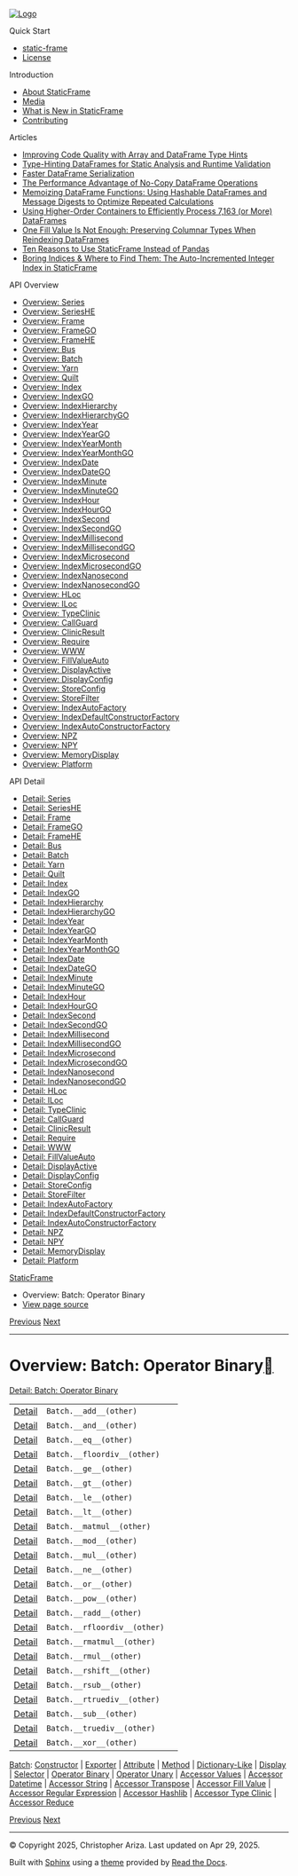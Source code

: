 [![Logo](../_static/sf-logo-web_icon-small.png)](../index.md)

Quick Start

* [static-frame](../readme.md)
* [License](../license.md)

Introduction

* [About StaticFrame](../intro.md)
* [Media](../intro.html#media)
* [What is New in StaticFrame](../new.md)
* [Contributing](../contributing.md)

Articles

* [Improving Code Quality with Array and DataFrame Type Hints](../articles/guard.md)
* [Type-Hinting DataFrames for Static Analysis and Runtime Validation](../articles/ftyping.md)
* [Faster DataFrame Serialization](../articles/serialize.md)
* [The Performance Advantage of No-Copy DataFrame Operations](../articles/no_copy.md)
* [Memoizing DataFrame Functions: Using Hashable DataFrames and Message Digests to Optimize Repeated Calculations](../articles/hash.md)
* [Using Higher-Order Containers to Efficiently Process 7,163 (or More) DataFrames](../articles/uhoc.md)
* [One Fill Value Is Not Enough: Preserving Columnar Types When Reindexing DataFrames](../articles/fill_value.md)
* [Ten Reasons to Use StaticFrame Instead of Pandas](../articles/upgrade.md)
* [Boring Indices & Where to Find Them: The Auto-Incremented Integer Index in StaticFrame](../articles/aiii.md)

API Overview

* [Overview: Series](series.md)
* [Overview: SeriesHE](series_he.md)
* [Overview: Frame](frame.md)
* [Overview: FrameGO](frame_go.md)
* [Overview: FrameHE](frame_he.md)
* [Overview: Bus](bus.md)
* [Overview: Batch](batch.md)
* [Overview: Yarn](yarn.md)
* [Overview: Quilt](quilt.md)
* [Overview: Index](index.md)
* [Overview: IndexGO](index_go.md)
* [Overview: IndexHierarchy](index_hierarchy.md)
* [Overview: IndexHierarchyGO](index_hierarchy_go.md)
* [Overview: IndexYear](index_year.md)
* [Overview: IndexYearGO](index_year_go.md)
* [Overview: IndexYearMonth](index_year_month.md)
* [Overview: IndexYearMonthGO](index_year_month_go.md)
* [Overview: IndexDate](index_date.md)
* [Overview: IndexDateGO](index_date_go.md)
* [Overview: IndexMinute](index_minute.md)
* [Overview: IndexMinuteGO](index_minute_go.md)
* [Overview: IndexHour](index_hour.md)
* [Overview: IndexHourGO](index_hour_go.md)
* [Overview: IndexSecond](index_second.md)
* [Overview: IndexSecondGO](index_second_go.md)
* [Overview: IndexMillisecond](index_millisecond.md)
* [Overview: IndexMillisecondGO](index_millisecond_go.md)
* [Overview: IndexMicrosecond](index_microsecond.md)
* [Overview: IndexMicrosecondGO](index_microsecond_go.md)
* [Overview: IndexNanosecond](index_nanosecond.md)
* [Overview: IndexNanosecondGO](index_nanosecond_go.md)
* [Overview: HLoc](hloc.md)
* [Overview: ILoc](iloc.md)
* [Overview: TypeClinic](type_clinic.md)
* [Overview: CallGuard](call_guard.md)
* [Overview: ClinicResult](clinic_result.md)
* [Overview: Require](require.md)
* [Overview: WWW](www.md)
* [Overview: FillValueAuto](fill_value_auto.md)
* [Overview: DisplayActive](display_active.md)
* [Overview: DisplayConfig](display_config.md)
* [Overview: StoreConfig](store_config.md)
* [Overview: StoreFilter](store_filter.md)
* [Overview: IndexAutoFactory](index_auto_factory.md)
* [Overview: IndexDefaultConstructorFactory](index_default_constructor_factory.md)
* [Overview: IndexAutoConstructorFactory](index_auto_constructor_factory.md)
* [Overview: NPZ](npz.md)
* [Overview: NPY](npy.md)
* [Overview: MemoryDisplay](memory_display.md)
* [Overview: Platform](platform.md)

API Detail

* [Detail: Series](../api_detail/series.md)
* [Detail: SeriesHE](../api_detail/series_he.md)
* [Detail: Frame](../api_detail/frame.md)
* [Detail: FrameGO](../api_detail/frame_go.md)
* [Detail: FrameHE](../api_detail/frame_he.md)
* [Detail: Bus](../api_detail/bus.md)
* [Detail: Batch](../api_detail/batch.md)
* [Detail: Yarn](../api_detail/yarn.md)
* [Detail: Quilt](../api_detail/quilt.md)
* [Detail: Index](../api_detail/index.md)
* [Detail: IndexGO](../api_detail/index_go.md)
* [Detail: IndexHierarchy](../api_detail/index_hierarchy.md)
* [Detail: IndexHierarchyGO](../api_detail/index_hierarchy_go.md)
* [Detail: IndexYear](../api_detail/index_year.md)
* [Detail: IndexYearGO](../api_detail/index_year_go.md)
* [Detail: IndexYearMonth](../api_detail/index_year_month.md)
* [Detail: IndexYearMonthGO](../api_detail/index_year_month_go.md)
* [Detail: IndexDate](../api_detail/index_date.md)
* [Detail: IndexDateGO](../api_detail/index_date_go.md)
* [Detail: IndexMinute](../api_detail/index_minute.md)
* [Detail: IndexMinuteGO](../api_detail/index_minute_go.md)
* [Detail: IndexHour](../api_detail/index_hour.md)
* [Detail: IndexHourGO](../api_detail/index_hour_go.md)
* [Detail: IndexSecond](../api_detail/index_second.md)
* [Detail: IndexSecondGO](../api_detail/index_second_go.md)
* [Detail: IndexMillisecond](../api_detail/index_millisecond.md)
* [Detail: IndexMillisecondGO](../api_detail/index_millisecond_go.md)
* [Detail: IndexMicrosecond](../api_detail/index_microsecond.md)
* [Detail: IndexMicrosecondGO](../api_detail/index_microsecond_go.md)
* [Detail: IndexNanosecond](../api_detail/index_nanosecond.md)
* [Detail: IndexNanosecondGO](../api_detail/index_nanosecond_go.md)
* [Detail: HLoc](../api_detail/hloc.md)
* [Detail: ILoc](../api_detail/iloc.md)
* [Detail: TypeClinic](../api_detail/type_clinic.md)
* [Detail: CallGuard](../api_detail/call_guard.md)
* [Detail: ClinicResult](../api_detail/clinic_result.md)
* [Detail: Require](../api_detail/require.md)
* [Detail: WWW](../api_detail/www.md)
* [Detail: FillValueAuto](../api_detail/fill_value_auto.md)
* [Detail: DisplayActive](../api_detail/display_active.md)
* [Detail: DisplayConfig](../api_detail/display_config.md)
* [Detail: StoreConfig](../api_detail/store_config.md)
* [Detail: StoreFilter](../api_detail/store_filter.md)
* [Detail: IndexAutoFactory](../api_detail/index_auto_factory.md)
* [Detail: IndexDefaultConstructorFactory](../api_detail/index_default_constructor_factory.md)
* [Detail: IndexAutoConstructorFactory](../api_detail/index_auto_constructor_factory.md)
* [Detail: NPZ](../api_detail/npz.md)
* [Detail: NPY](../api_detail/npy.md)
* [Detail: MemoryDisplay](../api_detail/memory_display.md)
* [Detail: Platform](../api_detail/platform.md)

[StaticFrame](../index.md)

* Overview: Batch: Operator Binary
* [View page source](../_sources/api_overview/batch-operator_binary.rst.txt)

[Previous](batch-selector.html "Overview: Batch: Selector")
[Next](batch-operator_unary.html "Overview: Batch: Operator Unary")

---

# Overview: Batch: Operator Binary[](#overview-batch-operator-binary "Link to this heading")

[Detail: Batch: Operator Binary](../api_detail/batch-operator_binary.html#api-detail-batch-operator-binary)

|  |  |  |
| --- | --- | --- |
| [Detail](../api_detail/batch-operator_binary.html#api-sig-batch-add) | `Batch.__add__(other)` |  |
| [Detail](../api_detail/batch-operator_binary.html#api-sig-batch-and) | `Batch.__and__(other)` |  |
| [Detail](../api_detail/batch-operator_binary.html#api-sig-batch-eq) | `Batch.__eq__(other)` |  |
| [Detail](../api_detail/batch-operator_binary.html#api-sig-batch-floordiv) | `Batch.__floordiv__(other)` |  |
| [Detail](../api_detail/batch-operator_binary.html#api-sig-batch-ge) | `Batch.__ge__(other)` |  |
| [Detail](../api_detail/batch-operator_binary.html#api-sig-batch-gt) | `Batch.__gt__(other)` |  |
| [Detail](../api_detail/batch-operator_binary.html#api-sig-batch-le) | `Batch.__le__(other)` |  |
| [Detail](../api_detail/batch-operator_binary.html#api-sig-batch-lt) | `Batch.__lt__(other)` |  |
| [Detail](../api_detail/batch-operator_binary.html#api-sig-batch-matmul) | `Batch.__matmul__(other)` |  |
| [Detail](../api_detail/batch-operator_binary.html#api-sig-batch-mod) | `Batch.__mod__(other)` |  |
| [Detail](../api_detail/batch-operator_binary.html#api-sig-batch-mul) | `Batch.__mul__(other)` |  |
| [Detail](../api_detail/batch-operator_binary.html#api-sig-batch-ne) | `Batch.__ne__(other)` |  |
| [Detail](../api_detail/batch-operator_binary.html#api-sig-batch-or) | `Batch.__or__(other)` |  |
| [Detail](../api_detail/batch-operator_binary.html#api-sig-batch-pow) | `Batch.__pow__(other)` |  |
| [Detail](../api_detail/batch-operator_binary.html#api-sig-batch-radd) | `Batch.__radd__(other)` |  |
| [Detail](../api_detail/batch-operator_binary.html#api-sig-batch-rfloordiv) | `Batch.__rfloordiv__(other)` |  |
| [Detail](../api_detail/batch-operator_binary.html#api-sig-batch-rmatmul) | `Batch.__rmatmul__(other)` |  |
| [Detail](../api_detail/batch-operator_binary.html#api-sig-batch-rmul) | `Batch.__rmul__(other)` |  |
| [Detail](../api_detail/batch-operator_binary.html#api-sig-batch-rshift) | `Batch.__rshift__(other)` |  |
| [Detail](../api_detail/batch-operator_binary.html#api-sig-batch-rsub) | `Batch.__rsub__(other)` |  |
| [Detail](../api_detail/batch-operator_binary.html#api-sig-batch-rtruediv) | `Batch.__rtruediv__(other)` |  |
| [Detail](../api_detail/batch-operator_binary.html#api-sig-batch-sub) | `Batch.__sub__(other)` |  |
| [Detail](../api_detail/batch-operator_binary.html#api-sig-batch-truediv) | `Batch.__truediv__(other)` |  |
| [Detail](../api_detail/batch-operator_binary.html#api-sig-batch-xor) | `Batch.__xor__(other)` |  |

[Batch](batch.html#api-overview-batch): [Constructor](batch-constructor.html#api-overview-batch-constructor) | [Exporter](batch-exporter.html#api-overview-batch-exporter) | [Attribute](batch-attribute.html#api-overview-batch-attribute) | [Method](batch-method.html#api-overview-batch-method) | [Dictionary-Like](batch-dictionary_like.html#api-overview-batch-dictionary-like) | [Display](batch-display.html#api-overview-batch-display) | [Selector](batch-selector.html#api-overview-batch-selector) | [Operator Binary](#api-overview-batch-operator-binary) | [Operator Unary](batch-operator_unary.html#api-overview-batch-operator-unary) | [Accessor Values](batch-accessor_values.html#api-overview-batch-accessor-values) | [Accessor Datetime](batch-accessor_datetime.html#api-overview-batch-accessor-datetime) | [Accessor String](batch-accessor_string.html#api-overview-batch-accessor-string) | [Accessor Transpose](batch-accessor_transpose.html#api-overview-batch-accessor-transpose) | [Accessor Fill Value](batch-accessor_fill_value.html#api-overview-batch-accessor-fill-value) | [Accessor Regular Expression](batch-accessor_regular_expression.html#api-overview-batch-accessor-regular-expression) | [Accessor Hashlib](batch-accessor_hashlib.html#api-overview-batch-accessor-hashlib) | [Accessor Type Clinic](batch-accessor_type_clinic.html#api-overview-batch-accessor-type-clinic) | [Accessor Reduce](batch-accessor_reduce.html#api-overview-batch-accessor-reduce)

[Previous](batch-selector.html "Overview: Batch: Selector")
[Next](batch-operator_unary.html "Overview: Batch: Operator Unary")

---

© Copyright 2025, Christopher Ariza.
Last updated on Apr 29, 2025.

Built with [Sphinx](https://www.sphinx-doc.org/) using a
[theme](https://github.com/readthedocs/sphinx_rtd_theme)
provided by [Read the Docs](https://readthedocs.org).